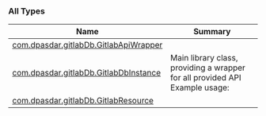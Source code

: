 

### All Types

| Name | Summary |
|---|---|
| [com.dpasdar.gitlabDb.GitlabApiWrapper](../com.dpasdar.gitlab-db/-gitlab-api-wrapper/index.md) |  |
| [com.dpasdar.gitlabDb.GitlabDbInstance](../com.dpasdar.gitlab-db/-gitlab-db-instance/index.md) | Main library class, providing a wrapper for all provided API Example usage: |
| [com.dpasdar.gitlabDb.GitlabResource](../com.dpasdar.gitlab-db/-gitlab-resource/index.md) |  |
